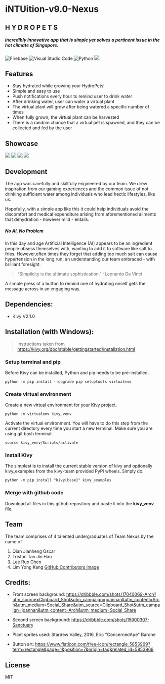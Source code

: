 # iNTUition-v9.0-Nexus
## H Y D R O P E T S
##### Incredibly innovative app that is simple yet solves a pertinent issue in the hot climate of Singapore.

![Firebase](https://img.shields.io/badge/firebase-%23039BE5.svg?style=for-the-badge&logo=firebase) ![Visual Studio Code](https://img.shields.io/badge/Visual%20Studio%20Code-0078d7.svg?style=for-the-badge&logo=visual-studio-code&logoColor=white) ![Python](https://img.shields.io/badge/python-3670A0?style=for-the-badge&logo=python&logoColor=ffdd54)
![](https://drive.google.com/uc?export=view&id=1tq5FBuRMhtD-nKDf3kHt7M9P-O4cWpQb)

## Features
- Stay hydrated while growing your HydroPets!
- Simple and easy to use
- Push notifications every hour to remind user to drink water
- After drinking water, user can water a virtual plant
- The virtual plant will grow after being watered a specific number of times
- When fully grown, the virtual plant can be harvested
- There is a random chance that a virtual pet is spawned, and they can be collected and fed by the user

## Showcase
![](https://drive.google.com/uc?export=view&id=1P0EMssZirBg8eVe1FibgXZjsz6i0moTI)
![](https://drive.google.com/uc?export=view&id=1hkgNJxlsNC6LbpFIvJsBt-d48h0hhTSX)
![](https://drive.google.com/uc?export=view&id=1sTdmL_R-7KdbW2QtJ7blY_2TOA8dGeIU)
![](https://drive.google.com/uc?export=view&id=1CL4j5_B_peBMWGujOhycgq3mmA2zaALq)


## Development
The app was carefully and skillfully engineered by our team. We drew inspiration from our gaming experiences and the common issue of not drinking sufficient water among individuals who lead hectic lifestyles, like us.

Hopefully, with a simple app like this it could help individuals avoid the discomfort and medical expenditure arising from aforementioned ailments that dehydration - however mild - entails. 

##### No AI, No Problem
In this day and age Artificial Intelligence (AI) appears to be an ingredient people obsess themselves with, wanting to add it to software like salt to fries. However,often times they forget that adding too much salt can cause hypertension in the long run, an understanding our team embraced - with brilliant foresight. 

> "Simplicity is the ultimate sophistication."
>  -Leonardo Da Vinci  

A simple press of a button to remind one of hydrating onself gets the message across in an engaging way.

## Dependencies:
- Kivy V2.1.0

## Installation (with Windows):
> Instructions taken from https://kivy.org/doc/stable/gettingstarted/installation.html

### Setup terminal and pip
Before Kivy can be installed, Python and pip needs to be pre-installed.
```
python -m pip install --upgrade pip setuptools virtualenv
```

### Create virtual environment   
Create a new virtual environment for your Kivy project.
```
python -m virtualenv kivy_venv
```
Activate the virtual environment. You will have to do this step from the current directory every time you start a new terminal. Make sure you are using git bash terminal.
```
source kivy_venv/Scripts/activate
```

### Install Kivy
The simplest is to install the current stable version of kivy and optionally kivy_examples from the kivy-team provided PyPi wheels. Simply do:
```
python -m pip install "kivy[base]" kivy_examples
```

### Merge with github code
Download all files in this github repository and paste it into the **kivy_venv** file.

## Team
The team comprises of 4 talented undergraduates of Team Nexus by the name of
1. Qian Jianheng Oscar
2. Tristan Tan Jin Hau
3. Lee Ruo Chen
4. Lim Yong Kang
[GitHub Contributors Image](https://contrib.rocks/image?repo=oscarqjh/iNTUition-v9.0-Nexus)

## Credits:
- Front screen background: https://dribbble.com/shots/17040069-Arch?utm_source=Clipboard_Shot&utm_campaign=joannan&utm_content=Arch&utm_medium=Social_Share&utm_source=Clipboard_Shot&utm_campaign=joannan&utm_content=Arch&utm_medium=Social_Share

- Second screen background: https://dribbble.com/shots/15000307-Sanctuary

- Plant sprites used: Stardew Valley, 2016, Eric "ConcernedApe" Barone

- Button art: https://www.flaticon.com/free-icon/rectangle_5853969?term=rectangle&page=1&position=7&origin=tag&related_id=5853969

## License

MIT

